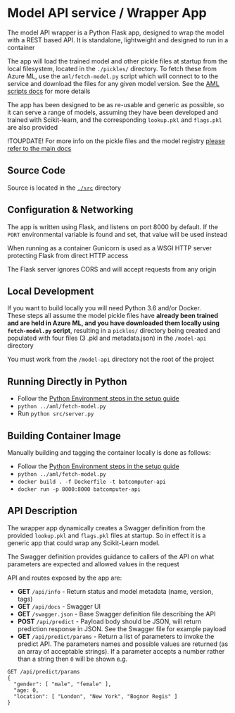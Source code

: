 # Model API service / Wrapper App

The model API wrapper is a Python Flask app, designed to wrap the model with a REST based API. It is standalone, lightweight and designed to run in a container

The app will load the trained model and other pickle files at startup from the local filesystem, located in the `./pickles/` directory. To fetch these from Azure ML, use the `aml/fetch-model.py` script which will connect to to the service and download the files for any given model version. See the [AML scripts docs](#) for more details

The app has been designed to be as re-usable and generic as possible, so it can serve a range of models, assuming they have been developed and trained with Scikit-learn, and the corresponding `lookup.pkl` and `flags.pkl` are also provided

!TOUPDATE! For more info on the pickle files and the model registry [please refer to the main docs](../#model-registry)

## Source Code
Source is located in the [`./src`](./src) directory

## Configuration & Networking
The app is written using Flask, and listens on port 8000 by default. If the `PORT` environmental variable is found and set, that value will be used instead

When running as a container Gunicorn is used as a WSGI HTTP server protecting Flask from direct HTTP access

The Flask server ignores CORS and will accept requests from any origin

## Local Development
If you want to build locally you will need Python 3.6 and/or Docker.  
These steps all assume the model pickle files have **already been trained and are held in Azure ML, and you have downloaded them locally using `fetch-model.py` script**, resulting in a `pickles/` directory being created and populated with four files (3 .pkl and metadata.json) in the `/model-api` directory

You must work from the `/model-api` directory not the root of the project

## Running Directly in Python
- Follow the [Python Environment steps in the setup guide](../docs/setup#python-environment)
- `python ../aml/fetch-model.py`
- Run `python src/server.py`

## Building Container Image
Manually building and tagging the container locally is done as follows:

- Follow the [Python Environment steps in the setup guide](../docs/setup#python-environment)
- `python ../aml/fetch-model.py`
- `docker build . -f Dockerfile -t batcomputer-api`
- `docker run -p 8000:8000 batcomputer-api`

## API Description
The wrapper app dynamically creates a Swagger definition from the provided `lookup.pkl` and `flags.pkl` files at startup. So in effect it is a generic app that could wrap any Scikit-Learn model. 

The Swagger definition provides guidance to callers of the API on what parameters are expected and allowed values in the request 

API and routes exposed by the app are:
- **GET** `/api/info` - Return status and model metadata (name, version, tags)
- **GET** `/api/docs` - Swagger UI
- **GET** `/swagger.json` - Base Swagger definition file describing the API
- **POST** `/api/predict` - Payload body should be JSON, will return prediction response in JSON. See the Swagger file for example payload
- **GET** `/api/predict/params` - Return a list of parameters to invoke the predict API. The parameters names and possible values are returned (as an array of acceptable strings). If a parameter accepts a number rather than a string then `0` will be shown
e.g.
```
GET /api/predict/params
{
  "gender": [ "male", "female" ],
  "age: 0,
  "location": [ "London", "New York", "Bognor Regis" ]
}
```
